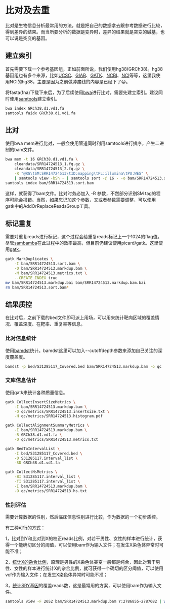 # 比对及去重

比对是生物信息分析最常用的方法，就是把自己的数据拿去跟参考数据进行比较，得到差异的结果。而当所要分析的数据是变异时，差异的结果就是突变的碱基，也可以说是突变的基因。

## 建立索引

首先需要下载一个参考基因组，正如前面所说，我们使用hg38(GRCh38)。hg38基因组也有多个来源，比如[UCSC](https://hgdownload.soe.ucsc.edu/goldenpath/hg38/bigZips/)、[GIAB](https://www.nist.gov/programs-projects/genome-bottle)、[GATK](https://gatk.broadinstitute.org/hc/en-us/articles/360035890811-Resource-bundle)、[NCBI](https://www.ncbi.nlm.nih.gov/datasets/genome/GCF_000001405.40/)、[NCI](https://gdc.cancer.gov/about-data/gdc-data-processing/gdc-reference-files)等等，这里我使用NCI的hg38，主要是因为之前做肿瘤线的内容是已经下了😀。

将fasta(fna)下载下来后，为了后续使用[bwa](https://bio-bwa.sourceforge.net/)进行比对，需要先建立索引。建议同时使用[samtools](http://www.htslib.org/)建立索引。

```bash
bwa index GRCh38.d1.vd1.fa
samtools faidx GRCh38.d1.vd1.fa
```



## 比对

使用bwa mem进行比对，一般会使用管道同时利用samtools进行排序，产生二进制的bam文件。
```bash
bwa mem -t 16 GRCh38.d1.vd1.fa \
    cleandata/SRR14724513_1.fq.gz \
    cleandata/SRR14724513_2.fq.gz \
    -R "@RG\tSM:SRR14724513\tID:mapping\tPL:illumina\tPU:WES" \
    | samtools view -bSh - | samtools sort -@ 16 - -o bam/SRR14724513.sort.bam
samtools index bam/SRR14724513.sort.bam
```

这样，就获得了bam文件。比对时务必加入 -R 参数，不然部分识别SM tag的程序可能会报错。当然，如果忘记加这个参数，又或者参数需要调整，可以使用gatk中的AddOrReplaceReadsGroup工具。



## 标记重复

需要对重复reads进行标记，这个过程会给重复reads标记上一个1024的flag值。尽管[sambamba](https://github.com/biod/sambamba)在此过程中的效率最高，但目前仍建议使用picard/gatk。这里使用[gatk](https://github.com/broadinstitute/gatk)。

```bash
gatk MarkDuplicates \
    -I bam/SRR14724513.sort.bam \
    -O bam/SRR14724513.markdup.bam \
    -M bam/SRR14724513.metrics.txt \
    --CREATE_INDEX true
mv bam/SRR14724513.markdup.bai bam/SRR14724513.markdup.bam.bai
rm bam/SRR14724513.sort.bam*
```



## 结果质控

在比对后，之前下载的bed文件即可派上用场，可以用来统计靶向区域的覆盖情况、覆盖深度、在靶率、重复率等信息。

### 比对信息统计
使用[bamdst](https://github.com/shiquan/bamdst)统计。bamdst这里可以加入--cutoffdepth参数来添加自己关注的深度覆盖度。

```bash
bamdst -p bed/S31285117_Covered.bed bam/SRR14724513.markdup.bam -o qc
```



### 文库信息估计

使用gatk来统计各种质量信息。

```bash
gatk CollectInsertSizeMetrics \
    -I bam/SRR14724513.markdup.bam \
    -O qc/metrics/SRR14724513.insertsize.txt \
    -H qc/metrics/SRR14724513.histogram.pdf

gatk CollectAlignmentSummaryMetrics \
    -I bam/SRR14724513.markdup.bam \
    -R GRCh38.d1.vd1.fa \
    -O qc/metrics/SRR14724513.metrics.txt

gatk BedToIntervalList \
    -I bed/S31285117_Covered.bed \
    -O S31285117.interval_list \
    -SD GRCh38.d1.vd1.fa

gatk CollectHsMetrics \
    -BI S31285117.interval_list \
    -TI S31285117.interval_list \
    -I bam/SRR14724513.markdup.bam \
    -O qc/metrics/SRR14724513.hs.txt
```



### 性别评估

需要计算数据的性别，然后临床信息性别进行比较，作为数据的一个初步质控。

有三种可行的方式：

1，比对到Y和比对到X的校正reads比例，对若干男性、女性的样本进行统计，获得一个能确切区分的阈值，可以使用bam作为输入文件；在发生X染色体异常时可能不准；

2，[统计X的杂合比例](https://pzweuj.github.io/posts/gender_predict)，原理是男性的X染色体突变一般都是纯合，因此对若干男性、女性的样本进行统计X的杂合比例，就可获得一个确切的区分阈值，可以使用vcf作为输入文件；在发生X染色体异常时可能不准；

3，[统计SRY基因](https://pzweuj.github.io/posts/gender_predict)的覆盖reads数，这是最常用的方案，可以使用bam作为输入文件。

```bash
samtools view -F 2052 bam/SRR14724513.markdup.bam Y:2786855-2787682 | wc -l
```

